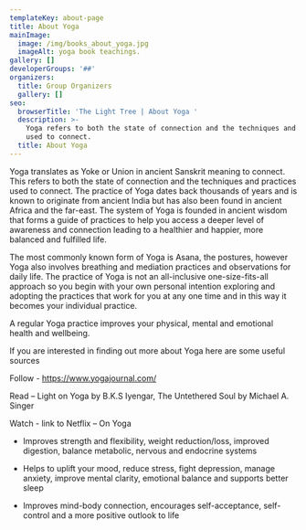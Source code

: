 ```yaml
---
templateKey: about-page
title: About Yoga
mainImage:
  image: /img/books_about_yoga.jpg
  imageAlt: yoga book teachings.
gallery: []
developerGroups: '##'
organizers:
  title: Group Organizers
  gallery: []
seo:
  browserTitle: 'The Light Tree | About Yoga '
  description: >-
    Yoga refers to both the state of connection and the techniques and practices
    used to connect.
  title: About Yoga
---
```

Yoga translates as Yoke or Union in ancient Sanskrit meaning to connect. This refers to both the state of connection and the techniques and practices used to connect. The practice of Yoga dates back thousands of years and is known to originate from ancient India but has also been found in ancient Africa and the far-east. The system of Yoga is founded in ancient wisdom that forms a guide of practices to help you access a deeper level of awareness and connection leading to a healthier and happier, more balanced and fulfilled life. 

The most commonly known form of Yoga is Asana, the postures, however Yoga also involves breathing and mediation practices and observations for daily life. The practice of Yoga is not an all-inclusive one-size-fits-all approach so you begin with your own personal intention exploring and adopting the practices that work for you at any one time and in this way it becomes your individual practice.

A regular Yoga practice improves your physical, mental and emotional health and wellbeing. 

If you are interested in finding out more about Yoga here are some useful sources

Follow - [https://www.yogajournal.com/ ](https://www.yogajournal.com/)

Read – Light on Yoga by B.K.S Iyengar, The Untethered Soul by Michael A. Singer

Watch - link to Netflix – On Yoga 

* Improves strength and flexibility, weight reduction/loss, improved digestion, balance metabolic, nervous and endocrine systems 



* Helps to uplift your mood, reduce stress, fight depression, manage anxiety, improve mental clarity, emotional balance and supports better sleep



* Improves mind-body connection, encourages self-acceptance, self-control and a more positive outlook to life

##
